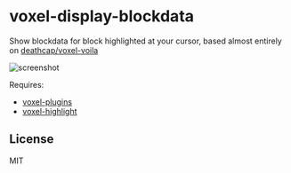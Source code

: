 # voxel-display-blockdata

Show blockdata for block highlighted at your cursor, based almost entirely on [deathcap/voxel-voila](https://github.com/deathcap/voxel-voila)

![screenshot](http://i.imgur.com/F5Rr6L2.png "Screenshot")

Requires: 

* [voxel-plugins](https://github.com/deathcap/voxel-plugins)
* [voxel-highlight](https://github.com/maxogden/voxel-highlight)

## License

MIT

